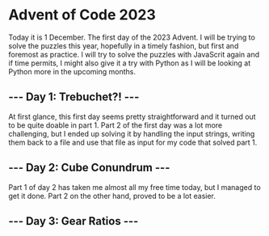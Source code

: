 # Advent of Code 2023

Today it is 1 December. The first day of the 2023 Advent. 
I will be trying to solve the puzzles this year, hopefully in a timely fashion, 
but first and foremost as practice.
I will try to solve the puzzles with JavaScrit again and if time permits, 
I might also give it a try with Python as I will be looking at Python more 
in the upcoming months.

## --- Day 1: Trebuchet?! ---

At first glance, this first day seems pretty straightforward and it turned out to be quite doable in part 1.
Part 2 of the first day was a lot more challenging, but I ended up solving it by handling the input strings, 
writing them back to a file and use that file as input for my code that solved part 1.


## --- Day 2: Cube Conundrum ---

Part 1 of day 2 has taken me almost all my free time today, but I managed to get it done.
Part 2 on the other hand, proved to be a lot easier.


## --- Day 3: Gear Ratios ---

